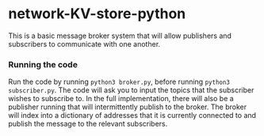 # network-KV-store-python
This is a basic message broker system that will allow publishers and subscribers to communicate with one another. 

### Running the code
Run the code by running ```python3 broker.py```, before running ```python3 subscriber.py```. The code will ask you to input the topics that the subscriber wishes to subscribe to. In the full implementation, there will also be a publisher running that will intermittently publish to the broker. The broker will index into a dictionary of addresses that it is currently connected to and publish the message to the relevant subscribers.